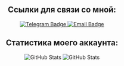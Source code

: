 <div id="header" align="center">
  <h2 id="name-chapter">
    Ссылки для связи со мной:
  </h2>
  <div id="badges">
    <a href="https://t.me/Overlay404">
      <img src="https://img.shields.io/badge/telegram-blue?style=for-the-badge&logo=telegram" alt="Telegram Badge"/>
    </a>
    <a href="mailto:denis.alekseev.200411@mail.ru&body=привет?subject=твой вопрос">
      <img src="https://img.shields.io/badge/mail.ru-white?style=for-the-badge&logo=email" alt="Email Badge"/>
    </a>
  </div>
  <div id="views-counter">
    <img src="https://komarev.com/ghpvc/?username=Overlay404&style=flat-square&color=green" alt=""/>
  </div>
  <h2 id="name-chapter">
    Статистика моего аккаунта:
  </h2>
  <img src="https://github-readme-stats.vercel.app/api?username=anuraghazra&show_icons=true&theme=transparent" alt="GitHub Stats"/>
  <img src="https://github-readme-stats.vercel.app/api/top-langs/?username=anuraghazra&layout=donut" alt="GitHub Stats"/>
</div>

